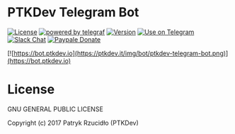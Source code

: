 # PTKDev Telegram Bot
[![License](https://img.shields.io/badge/license-GLPv3-brightgreen.svg)]()
[![powered by telegraf](https://img.shields.io/badge/powered%20by-telegraf-46aef7.svg)](https://github.com/telegraf/telegraf)
[![Version](https://img.shields.io/badge/version-v0.1-lightgrey.svg)]()
[![Use on Telegram](https://img.shields.io/badge/use%20on-Telegram-blue.svg)](https://bot.ptkdev.io)
[![Slack Chat](https://img.shields.io/badge/chat%20on-Slack-orange.svg)](https://slack.ptkdev.io)
[![Paypale Donate](https://img.shields.io/badge/donate-PayPal-red.svg)](https://paypal.me/ptkdev)

[![https://bot.ptkdev.io](https://ptkdev.it/img/bot/ptkdev-telegram-bot.png)](https://bot.ptkdev.io)

# License

GNU GENERAL PUBLIC LICENSE

Copyright (c) 2017 Patryk Rzucidło (PTKDev)